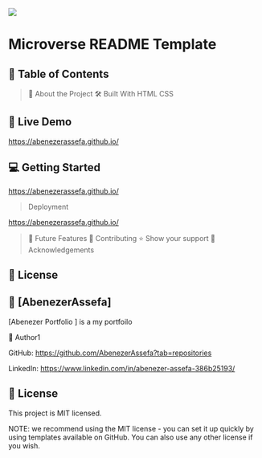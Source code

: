 ![](https://img.shields.io/badge/Microverse-blueviolet)

# Microverse README Template

## 📗 Table of Contents

> 📖 About the Project
> 🛠 Built With
> HTML
> CSS

## 🚀 Live Demo
https://abenezerassefa.github.io/

## 💻 Getting Started

https://abenezerassefa.github.io/

> Deployment

https://abenezerassefa.github.io/


> 🔭 Future Features
> 🤝 Contributing
> ⭐️ Show your support
> 🙏 Acknowledgements


## 📝 License

## 📖 [AbenezerAssefa]



[Abenezer Portfolio ] is a my portfoilo


👤 Author1

GitHub: https://github.com/AbenezerAssefa?tab=repositories

LinkedIn: https://www.linkedin.com/in/abenezer-assefa-386b25193/


## 📝 License

This project is MIT licensed.

NOTE: we recommend using the MIT license - you can set it up quickly by using templates available on GitHub. You can also use any other license if you wish.
